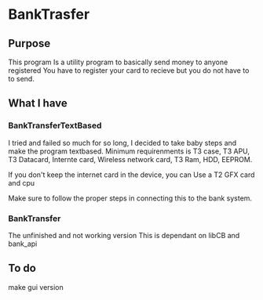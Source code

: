 # BankTrasfer
## Purpose
This program Is a utility program to basically send money to anyone registered
You have to register your card to recieve but you do not have to to send.

## What I have
### BankTransferTextBased
I tried and failed so much for so long, I decided to take baby steps and make the program textbased.
Minimum requirenments is T3 case, T3 APU, T3 Datacard, Internte card, Wireless network card, T3 Ram,
HDD, EEPROM.

If you don't keep the internet card in the device, you can Use a T2 GFX card and cpu

Make sure to follow the proper steps in connecting this to the bank system.

### BankTransfer
The unfinished and not working version
This is dependant on libCB and bank_api

## To do
make gui version